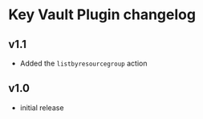 # Key Vault Plugin changelog

## v1.1

- Added the `listbyresourcegroup` action

## v1.0

- initial release
